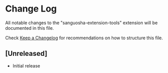# Change Log

All notable changes to the "sanguosha-extension-tools" extension will be documented in this file.

Check [Keep a Changelog](http://keepachangelog.com/) for recommendations on how to structure this file.

## [Unreleased]

- Initial release